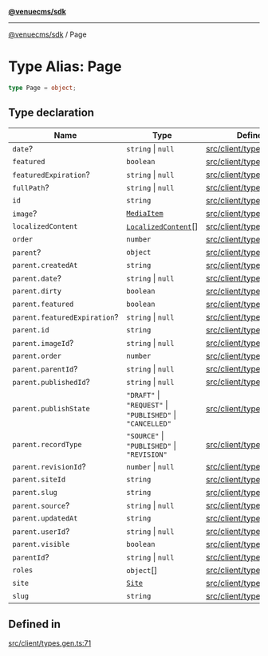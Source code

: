[**@venuecms/sdk**](../Index.md)

***

[@venuecms/sdk](../Index.md) / Page

# Type Alias: Page

```ts
type Page = object;
```

## Type declaration

| Name | Type | Defined in |
| ------ | ------ | ------ |
| `date`? | `string` \| `null` | [src/client/types.gen.ts:77](https://github.com/venuecms/sdk/blob/535f6cc6bb8e343eb77f7a779e895c729df808ed/src/client/types.gen.ts#L77) |
| `featured` | `boolean` | [src/client/types.gen.ts:75](https://github.com/venuecms/sdk/blob/535f6cc6bb8e343eb77f7a779e895c729df808ed/src/client/types.gen.ts#L75) |
| `featuredExpiration`? | `string` \| `null` | [src/client/types.gen.ts:76](https://github.com/venuecms/sdk/blob/535f6cc6bb8e343eb77f7a779e895c729df808ed/src/client/types.gen.ts#L76) |
| `fullPath`? | `string` \| `null` | [src/client/types.gen.ts:102](https://github.com/venuecms/sdk/blob/535f6cc6bb8e343eb77f7a779e895c729df808ed/src/client/types.gen.ts#L102) |
| `id` | `string` | [src/client/types.gen.ts:72](https://github.com/venuecms/sdk/blob/535f6cc6bb8e343eb77f7a779e895c729df808ed/src/client/types.gen.ts#L72) |
| `image`? | [`MediaItem`](MediaItem.md) | [src/client/types.gen.ts:80](https://github.com/venuecms/sdk/blob/535f6cc6bb8e343eb77f7a779e895c729df808ed/src/client/types.gen.ts#L80) |
| `localizedContent` | [`LocalizedContent`](LocalizedContent.md)[] | [src/client/types.gen.ts:115](https://github.com/venuecms/sdk/blob/535f6cc6bb8e343eb77f7a779e895c729df808ed/src/client/types.gen.ts#L115) |
| `order` | `number` | [src/client/types.gen.ts:73](https://github.com/venuecms/sdk/blob/535f6cc6bb8e343eb77f7a779e895c729df808ed/src/client/types.gen.ts#L73) |
| `parent`? | `object` | [src/client/types.gen.ts:81](https://github.com/venuecms/sdk/blob/535f6cc6bb8e343eb77f7a779e895c729df808ed/src/client/types.gen.ts#L81) |
| `parent.createdAt` | `string` | [src/client/types.gen.ts:84](https://github.com/venuecms/sdk/blob/535f6cc6bb8e343eb77f7a779e895c729df808ed/src/client/types.gen.ts#L84) |
| `parent.date`? | `string` \| `null` | [src/client/types.gen.ts:97](https://github.com/venuecms/sdk/blob/535f6cc6bb8e343eb77f7a779e895c729df808ed/src/client/types.gen.ts#L97) |
| `parent.dirty` | `boolean` | [src/client/types.gen.ts:91](https://github.com/venuecms/sdk/blob/535f6cc6bb8e343eb77f7a779e895c729df808ed/src/client/types.gen.ts#L91) |
| `parent.featured` | `boolean` | [src/client/types.gen.ts:95](https://github.com/venuecms/sdk/blob/535f6cc6bb8e343eb77f7a779e895c729df808ed/src/client/types.gen.ts#L95) |
| `parent.featuredExpiration`? | `string` \| `null` | [src/client/types.gen.ts:96](https://github.com/venuecms/sdk/blob/535f6cc6bb8e343eb77f7a779e895c729df808ed/src/client/types.gen.ts#L96) |
| `parent.id` | `string` | [src/client/types.gen.ts:82](https://github.com/venuecms/sdk/blob/535f6cc6bb8e343eb77f7a779e895c729df808ed/src/client/types.gen.ts#L82) |
| `parent.imageId`? | `string` \| `null` | [src/client/types.gen.ts:98](https://github.com/venuecms/sdk/blob/535f6cc6bb8e343eb77f7a779e895c729df808ed/src/client/types.gen.ts#L98) |
| `parent.order` | `number` | [src/client/types.gen.ts:92](https://github.com/venuecms/sdk/blob/535f6cc6bb8e343eb77f7a779e895c729df808ed/src/client/types.gen.ts#L92) |
| `parent.parentId`? | `string` \| `null` | [src/client/types.gen.ts:100](https://github.com/venuecms/sdk/blob/535f6cc6bb8e343eb77f7a779e895c729df808ed/src/client/types.gen.ts#L100) |
| `parent.publishedId`? | `string` \| `null` | [src/client/types.gen.ts:90](https://github.com/venuecms/sdk/blob/535f6cc6bb8e343eb77f7a779e895c729df808ed/src/client/types.gen.ts#L90) |
| `parent.publishState` | `"DRAFT"` \| `"REQUEST"` \| `"PUBLISHED"` \| `"CANCELLED"` | [src/client/types.gen.ts:88](https://github.com/venuecms/sdk/blob/535f6cc6bb8e343eb77f7a779e895c729df808ed/src/client/types.gen.ts#L88) |
| `parent.recordType` | `"SOURCE"` \| `"PUBLISHED"` \| `"REVISION"` | [src/client/types.gen.ts:86](https://github.com/venuecms/sdk/blob/535f6cc6bb8e343eb77f7a779e895c729df808ed/src/client/types.gen.ts#L86) |
| `parent.revisionId`? | `number` \| `null` | [src/client/types.gen.ts:87](https://github.com/venuecms/sdk/blob/535f6cc6bb8e343eb77f7a779e895c729df808ed/src/client/types.gen.ts#L87) |
| `parent.siteId` | `string` | [src/client/types.gen.ts:83](https://github.com/venuecms/sdk/blob/535f6cc6bb8e343eb77f7a779e895c729df808ed/src/client/types.gen.ts#L83) |
| `parent.slug` | `string` | [src/client/types.gen.ts:94](https://github.com/venuecms/sdk/blob/535f6cc6bb8e343eb77f7a779e895c729df808ed/src/client/types.gen.ts#L94) |
| `parent.source`? | `string` \| `null` | [src/client/types.gen.ts:89](https://github.com/venuecms/sdk/blob/535f6cc6bb8e343eb77f7a779e895c729df808ed/src/client/types.gen.ts#L89) |
| `parent.updatedAt` | `string` | [src/client/types.gen.ts:85](https://github.com/venuecms/sdk/blob/535f6cc6bb8e343eb77f7a779e895c729df808ed/src/client/types.gen.ts#L85) |
| `parent.userId`? | `string` \| `null` | [src/client/types.gen.ts:99](https://github.com/venuecms/sdk/blob/535f6cc6bb8e343eb77f7a779e895c729df808ed/src/client/types.gen.ts#L99) |
| `parent.visible` | `boolean` | [src/client/types.gen.ts:93](https://github.com/venuecms/sdk/blob/535f6cc6bb8e343eb77f7a779e895c729df808ed/src/client/types.gen.ts#L93) |
| `parentId`? | `string` \| `null` | [src/client/types.gen.ts:78](https://github.com/venuecms/sdk/blob/535f6cc6bb8e343eb77f7a779e895c729df808ed/src/client/types.gen.ts#L78) |
| `roles` | `object`[] | [src/client/types.gen.ts:103](https://github.com/venuecms/sdk/blob/535f6cc6bb8e343eb77f7a779e895c729df808ed/src/client/types.gen.ts#L103) |
| `site` | [`Site`](Site.md) | [src/client/types.gen.ts:79](https://github.com/venuecms/sdk/blob/535f6cc6bb8e343eb77f7a779e895c729df808ed/src/client/types.gen.ts#L79) |
| `slug` | `string` | [src/client/types.gen.ts:74](https://github.com/venuecms/sdk/blob/535f6cc6bb8e343eb77f7a779e895c729df808ed/src/client/types.gen.ts#L74) |

## Defined in

[src/client/types.gen.ts:71](https://github.com/venuecms/sdk/blob/535f6cc6bb8e343eb77f7a779e895c729df808ed/src/client/types.gen.ts#L71)
